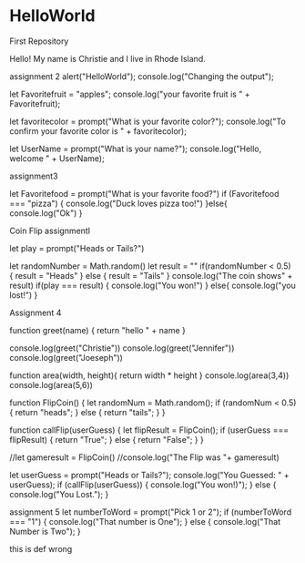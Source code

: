 # HelloWorld
First Repository

Hello! My name is Christie and I live in Rhode Island.



 assignment 2
alert("HelloWorld");
console.log("Changing the output");

let Favoritefruit = "apples";
console.log("your favorite fruit is " + Favoritefruit);

let favoritecolor = prompt("What is your favorite color?");
console.log("To confirm your favorite color is " + favoritecolor);

let UserName = prompt("What is your name?");
console.log("Hello, welcome " + UserName);

assignment3

let Favoritefood = prompt("What is your favorite food?")
if (Favoritefood === "pizza") {
  console.log("Duck loves pizza too!")
}else{
  console.log("Ok")
}

Coin Flip assignmentl

let play = prompt("Heads or Tails?")

let randomNumber = Math.random()
let result = ""
if(randomNumber < 0.5) {
  result = "Heads"
} else {
   result = "Tails"
}
console.log("The coin shows" + result)
if(play === result) {
console.log("You won!")
} else{
 console.log("you lost!")
}

 Assignment 4

function greet(name) {
return "hello " + name
}

console.log(greet("Christie"))
console.log(greet("Jennifer"))
console.log(greet("Joeseph"))

function area(width, height){
  return width * height
}
console.log(area(3,4))
console.log(area(5,6))

function FlipCoin() {
  let randomNum = Math.random();
  if (randomNum < 0.5) {
    return "heads";
  } else {
    return "tails";
  }
}

function callFlip(userGuess) {
  let flipResult = FlipCoin();
  if (userGuess === flipResult) {
    return "True";
  } else {
    return "False";
  }
}

//let gameresult = FlipCoin()
//console.log("The Flip was "+ gameresult)

let userGuess = prompt("Heads or Tails?");
console.log("You Guessed: " + userGuess);
if (callFlip(userGuess)) {
  console.log("You won!)");
} else {
  console.log("You Lost.");
}


assignment 5
let numberToWord = prompt("Pick 1 or 2");
if (numberToWord === "1") {
  console.log("That number is One");
} else {
  console.log("That Number is Two");
}

this is def wrong
